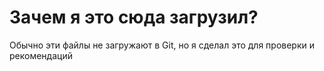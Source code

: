 # Зачем я это сюда загрузил?

Обычно эти файлы не загружают в Git, но я сделал это для проверки и рекомендаций